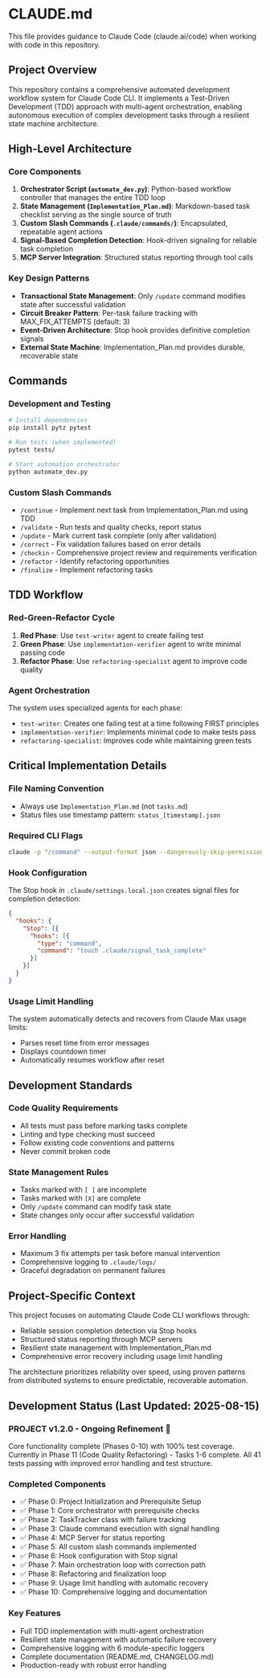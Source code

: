 # CLAUDE.md

This file provides guidance to Claude Code (claude.ai/code) when working with code in this repository.

## Project Overview

This repository contains a comprehensive automated development workflow system for Claude Code CLI. It implements a Test-Driven Development (TDD) approach with multi-agent orchestration, enabling autonomous execution of complex development tasks through a resilient state machine architecture.

## High-Level Architecture

### Core Components

1. **Orchestrator Script (`automate_dev.py`)**: Python-based workflow controller that manages the entire TDD loop
2. **State Management (`Implementation_Plan.md`)**: Markdown-based task checklist serving as the single source of truth
3. **Custom Slash Commands (`.claude/commands/`)**: Encapsulated, repeatable agent actions
4. **Signal-Based Completion Detection**: Hook-driven signaling for reliable task completion
5. **MCP Server Integration**: Structured status reporting through tool calls

### Key Design Patterns

- **Transactional State Management**: Only `/update` command modifies state after successful validation
- **Circuit Breaker Pattern**: Per-task failure tracking with MAX_FIX_ATTEMPTS (default: 3)
- **Event-Driven Architecture**: Stop hook provides definitive completion signals
- **External State Machine**: Implementation_Plan.md provides durable, recoverable state

## Commands

### Development and Testing

```bash
# Install dependencies
pip install pytz pytest

# Run tests (when implemented)
pytest tests/

# Start automation orchestrator
python automate_dev.py
```

### Custom Slash Commands

- `/continue` - Implement next task from Implementation_Plan.md using TDD
- `/validate` - Run tests and quality checks, report status
- `/update` - Mark current task complete (only after validation)
- `/correct` - Fix validation failures based on error details
- `/checkin` - Comprehensive project review and requirements verification
- `/refactor` - Identify refactoring opportunities
- `/finalize` - Implement refactoring tasks

## TDD Workflow

### Red-Green-Refactor Cycle

1. **Red Phase**: Use `test-writer` agent to create failing test
2. **Green Phase**: Use `implementation-verifier` agent to write minimal passing code
3. **Refactor Phase**: Use `refactoring-specialist` agent to improve code quality

### Agent Orchestration

The system uses specialized agents for each phase:
- `test-writer`: Creates one failing test at a time following FIRST principles
- `implementation-verifier`: Implements minimal code to make tests pass
- `refactoring-specialist`: Improves code while maintaining green tests

## Critical Implementation Details

### File Naming Convention
- Always use `Implementation_Plan.md` (not `tasks.md`)
- Status files use timestamp pattern: `status_[timestamp].json`

### Required CLI Flags
```bash
claude -p "/command" --output-format json --dangerously-skip-permissions
```

### Hook Configuration
The Stop hook in `.claude/settings.local.json` creates signal files for completion detection:
```json
{
  "hooks": {
    "Stop": [{
      "hooks": [{
        "type": "command",
        "command": "touch .claude/signal_task_complete"
      }]
    }]
  }
}
```

### Usage Limit Handling
The system automatically detects and recovers from Claude Max usage limits:
- Parses reset time from error messages
- Displays countdown timer
- Automatically resumes workflow after reset

## Development Standards

### Code Quality Requirements
- All tests must pass before marking tasks complete
- Linting and type checking must succeed
- Follow existing code conventions and patterns
- Never commit broken code

### State Management Rules
- Tasks marked with `[ ]` are incomplete
- Tasks marked with `[X]` are complete
- Only `/update` command can modify task state
- State changes only occur after successful validation

### Error Handling
- Maximum 3 fix attempts per task before manual intervention
- Comprehensive logging to `.claude/logs/`
- Graceful degradation on permanent failures

## Project-Specific Context

This project focuses on automating Claude Code CLI workflows through:
- Reliable session completion detection via Stop hooks
- Structured status reporting through MCP servers
- Resilient state management with Implementation_Plan.md
- Comprehensive error recovery including usage limit handling

The architecture prioritizes reliability over speed, using proven patterns from distributed systems to ensure predictable, recoverable automation.

## Development Status (Last Updated: 2025-08-15)

### PROJECT v1.2.0 - Ongoing Refinement 🚀

Core functionality complete (Phases 0-10) with 100% test coverage.
Currently in Phase 11 (Code Quality Refactoring) - Tasks 1-6 complete.
All 41 tests passing with improved error handling and test structure.

### Completed Components
- ✅ Phase 0: Project Initialization and Prerequisite Setup
- ✅ Phase 1: Core orchestrator with prerequisite checks
- ✅ Phase 2: TaskTracker class with failure tracking
- ✅ Phase 3: Claude command execution with signal handling
- ✅ Phase 4: MCP Server for status reporting
- ✅ Phase 5: All custom slash commands implemented
- ✅ Phase 6: Hook configuration with Stop signal
- ✅ Phase 7: Main orchestration loop with correction path
- ✅ Phase 8: Refactoring and finalization loop
- ✅ Phase 9: Usage limit handling with automatic recovery
- ✅ Phase 10: Comprehensive logging and documentation

### Key Features
- Full TDD implementation with multi-agent orchestration
- Resilient state management with automatic failure recovery
- Comprehensive logging with 6 module-specific loggers
- Complete documentation (README.md, CHANGELOG.md)
- Production-ready with robust error handling